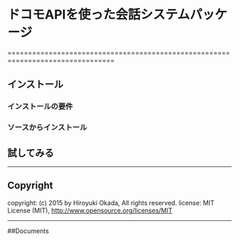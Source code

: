 # ドコモAPIを使った会話システムパッケージ
================================================================================
## インストール
### インストールの要件
### ソースからインストール

## 試してみる

--------------------------------------
## Copyright
copyright: (c) 2015 by Hiroyuki Okada, All rights reserved.
license: MIT License (MIT), http://www.opensource.org/licenses/MIT

--------------------------------------
##Documents

